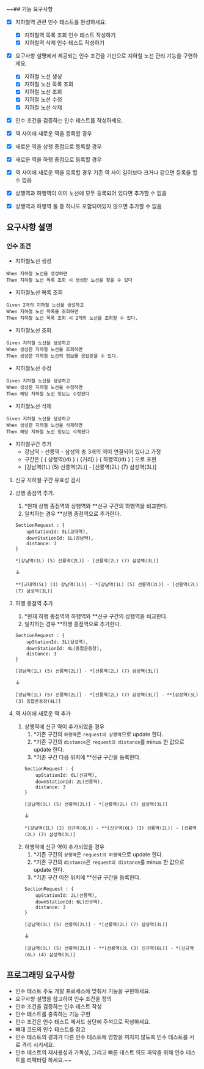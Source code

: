 ~~## 기능 요구사항

- [X] 지하철역 관련 인수 테스트를 완성하세요.
    - [X] 지하철역 목록 조회 인수 테스트 작성하기
    - [X] 지하철역 삭제 인수 테스트 작성하기

- [X] 요구사항 설명에서 제공되는 인수 조건을 기반으로 지하철 노선 관리 기능을 구현하세요.
    - [X] 지하철 노선 생성
    - [X] 지하철 노선 목록 조회
    - [X] 지하철 노선 조회
    - [X] 지하철 노선 수정
    - [X] 지하철 노선 삭제
- [X] 인수 조건을 검증하는 인수 테스트를 작성하세요.

- [X] 역 사이에 새로운 역을 등록할 경우
- [X] 새로운 역을 상행 종점으로 등록할 경우
- [X] 새로운 역을 하행 종점으로 등록할 경우
- [X] 역 사이에 새로운 역을 등록할 경우 기존 역 사이 길이보다 크거나 같으면 등록을 할 수 없음
- [X] 상행역과 하행역이 이미 노선에 모두 등록되어 있다면 추가할 수 없음
- [X] 상행역과 하행역 둘 중 하나도 포함되어있지 않으면 추가할 수 없음

## 요구사항 설명

### 인수 조건

- 지하철노선 생성

```
When 지하철 노선을 생성하면
Then 지하철 노선 목록 조회 시 생성한 노선을 찾을 수 있다
```

- 지하철노선 목록 조회

```
Given 2개의 지하철 노선을 생성하고
When 지하철 노선 목록을 조회하면
Then 지하철 노선 목록 조회 시 2개의 노선을 조회할 수 있다.
```

- 지하철노선 조회

```
Given 지하철 노선을 생성하고
When 생성한 지하철 노선을 조회하면
Then 생성한 지하철 노선의 정보를 응답받을 수 있다.
```

- 지하철노선 수정

```
Given 지하철 노선을 생성하고
When 생성한 지하철 노선을 수정하면
Then 해당 지하철 노선 정보는 수정된다
```

- 지하철노선 삭제

```
Given 지하철 노선을 생성하고
When 생성한 지하철 노선을 삭제하면
Then 해당 지하철 노선 정보는 삭제된다
```

- 지하철구간 추가
  - 강남역 - 선릉역 - 삼성역 총 3개의 역이 연결되어 있다고 가정
  - 구간은 [ { 상행역(id) } ( {거리} ) { 하행역(id) } ] 으로 표현
  - [강남역(1L) (5) 선릉역(2L)] - [선릉역(2L) (7) 삼성역(3L)]
1. 신규 지하철 구간 유효성 검사
2. 상행 종점역 추가.
    1. *현재 상행 종점역의 상행역와 **신규 구간의 하행역을 비교한다.
    2. 일치하는 경우 **상행 종점역으로 추가한다.
    ```
    SectionRequest : {
        upStationId: 5L(교대역),
        downStationId: 1L(강남역),
        distance: 3
    }
    ```
    ```
    *[강남역(1L) (5) 선릉역(2L)] - [선릉역(2L) (7) 삼성역(3L)]
    ```
    &darr;
    ```
    **[교대역(5L) (3) 강남역(1L)] - *[강남역(1L) (5) 선릉역(2L)] - [선릉역(2L) (7) 삼성역(3L)]
    ```

3. 하행 종점역 추가
    1. *현재 하행 종점역의 하행역와 **신규 구간의 상행역을 비교한다.
    2. 일치하는 경우 **하행 종점역으로 추가한다.
    ```
    SectionRequest : {
        upStationId: 3L(삼성역),
        downStationId: 4L(종합운동장),
        distance: 3
    }
    ```
    ```
    [강남역(1L) (5) 선릉역(2L)] - *[선릉역(2L) (7) 삼성역(3L)]
    ```
    &darr;
    ```
    [강남역(1L) (5) 선릉역(2L)] - *[선릉역(2L) (7) 삼성역(3L)] - **[삼성역(3L) (3) 종합운동장(4L)]
    ```
   
4. 역 사이에 새로운 역 추가
    1. 상행역에 신규 역이 추가되었을 경우
        1. *기존 구간의 ```하행역```은 ```request의 상행역```으로 update 한다.
        2. *기존 구간의 ```distance```은 ```request의 distance```를 minus 한 값으로 update 한다.
        3. *기존 구간 다음 위치에 **신규 구간을 등록한다.
        ```
        SectionRequest : {
            upStationId: 6L(신규역),
            downStationId: 2L(선릉역),
            distance: 3
        }
        ```
        ```
        [강남역(1L) (5) 선릉역(2L)] - *[선릉역(2L) (7) 삼성역(3L)]
        ```
        &darr;
        ```
        *[강남역(1L) (2) 신규역(6L)] - **[신규역(6L) (3) 선릉역(2L)] - [선릉역(2L) (7) 삼성역(3L)]
        ```
    2. 하행역에 신규 역이 추가되었을 경우
        1. *기존 구간의 ```상행역```은 ```request의 하행역```으로 update 한다.
        2. *기존 구간의 ```distance```은 ```request의 distance```를 minus 한 값으로 update 한다.
        3. *기존 구간 이전 위치에 **신규 구간을 등록한다.
        ```
        SectionRequest : {
            upStationId: 2L(선릉역),
            downStationId: 6L(신규역),
            distance: 3
        }
        ```
        ```
        [강남역(1L) (5) 선릉역(2L)] - *[선릉역(2L) (7) 삼성역(3L)]
        ```
        &darr;
        ```
        [강남역(1L) (5) 선릉역(2L)] - **[선릉역(2L (3) 신규역(6L)] - *[신규역(6L) (4) 삼성역(3L)]
        ```
    
## 프로그래밍 요구사항

- 인수 테스트 주도 개발 프로세스에 맞춰서 기능을 구현하세요.
- 요구사항 설명을 참고하여 인수 조건을 정의
- 인수 조건을 검증하는 인수 테스트 작성
- 인수 테스트를 충족하는 기능 구현
- 인수 조건은 인수 테스트 메서드 상단에 주석으로 작성하세요.
- 뼈대 코드의 인수 테스트를 참고
- 인수 테스트의 결과가 다른 인수 테스트에 영향을 끼치지 않도록 인수 테스트를 서로 격리 시키세요.
- 인수 테스트의 재사용성과 가독성, 그리고 빠른 테스트 의도 파악을 위해 인수 테스트를 리팩터링 하세요.~~
